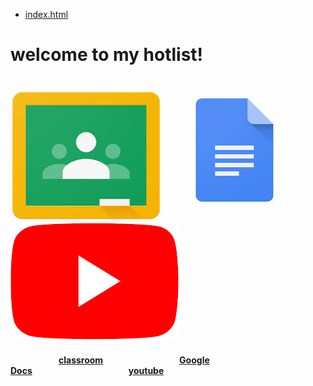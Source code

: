 <head>
<nav>
  <ul>
    <li><a href="page2">index.html</a></li>
  </ul>
</nav>
<body><h1>
welcome to my hotlist!
</h1>
<h3>
<img src="download.jpg"> <img src="download-1.jpg"> <img src="Youtube.png">
</h3>
<h4>&ensp;&ensp;&ensp;&ensp;&ensp;&ensp;&ensp;&ensp;&ensp;&ensp;&ensp;<a href="https://classroom.google.com/u/0/h">classroom</a>&ensp;&ensp;&ensp;&ensp;&ensp;&ensp;&ensp;&ensp;&ensp;&ensp;&ensp;&ensp;&ensp;&ensp;&ensp;&ensp;&nbsp;&nbsp;&nbsp;<a href="https://docs.google.com/document/u/0/?tgif=d">Google Docs</a>&ensp;&ensp;&ensp;&ensp;&emsp;&emsp;&emsp;&emsp;&emsp;&emsp;&emsp;&emsp;&emsp;<a href="https://www.youtube.com/">youtube</a>
</h4>
</body>
